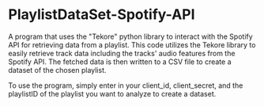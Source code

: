 # PlaylistDataSet-Spotify-API
A program that uses the "Tekore" python library to interact with the Spotify API for retrieving data from a playlist.
This code utilizes the Tekore library to easily retrieve track data including the tracks' audio features from the Spotify API. The fetched data is then written to a CSV file to create a dataset of the chosen playlist.

To use the program, simply enter in your client_id, client_secret, and the playlistID of the playlist you want to analyze to create a dataset.
